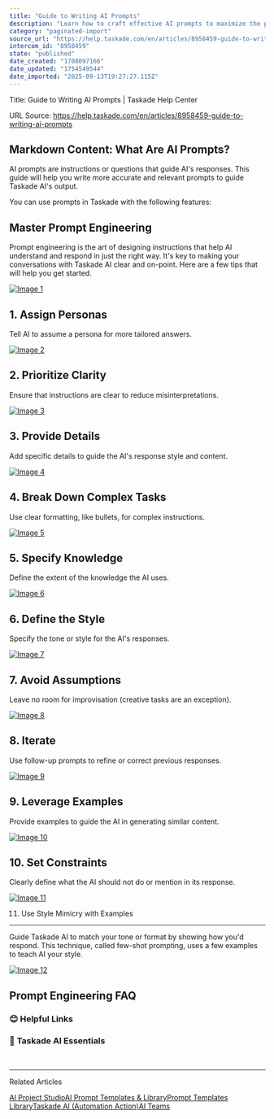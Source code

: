 ```yaml
---
title: "Guide to Writing AI Prompts"
description: "Learn how to craft effective AI prompts to maximize the performance of Taskade AI."
category: "paginated-import"
source_url: "https://help.taskade.com/en/articles/8958459-guide-to-writing-ai-prompts"
intercom_id: "8958459"
state: "published"
date_created: "1708097166"
date_updated: "1754549544"
date_imported: "2025-09-13T19:27:27.115Z"
---
```


Title: Guide to Writing AI Prompts | Taskade Help Center

URL Source: https://help.taskade.com/en/articles/8958459-guide-to-writing-ai-prompts

Markdown Content:
**What Are AI Prompts?**
------------------------

AI prompts are instructions or questions that guide AI's responses. This guide will help you write more accurate and relevant prompts to guide Taskade AI's output.

You can use prompts in Taskade with the following features:

**Master Prompt Engineering**
-----------------------------

Prompt engineering is the art of designing instructions that help AI understand and respond in just the right way. It's key to making your conversations with Taskade AI clear and on-point. Here are a few tips that will help you get started.

[![Image 1](https://downloads.intercomcdn.com/i/o/1025198608/7b30fda9e3e8b8911a8b1611/tones-personas.png?expires=1757793600&signature=fd8bdcbb9e99079b7af8bae382c4056ac10179e5bba59c96fecdf586190abd0c&req=dSAlE8h3lYdfUfMW1HO4zV0vyZ3nl0X0ksuy3%2Ft%2Fac3PLwS5xeQ3o4tFtTtB%0AlxKnrCP9kdMQHi34wsE%3D%0A)](https://downloads.intercomcdn.com/i/o/1025198608/7b30fda9e3e8b8911a8b1611/tones-personas.png?expires=1757793600&signature=fd8bdcbb9e99079b7af8bae382c4056ac10179e5bba59c96fecdf586190abd0c&req=dSAlE8h3lYdfUfMW1HO4zV0vyZ3nl0X0ksuy3%2Ft%2Fac3PLwS5xeQ3o4tFtTtB%0AlxKnrCP9kdMQHi34wsE%3D%0A)

**1. Assign Personas**
----------------------

Tell AI to assume a persona for more tailored answers.

[![Image 2](https://downloads.intercomcdn.com/i/o/1025185348/380d7b3026c721396934c1fa/ai-prompt-1.png?expires=1757793600&signature=b652db6f8ac0de7b6842bdceddcd55bf294e00f17afec01f2f3952a0882a2b88&req=dSAlE8h2mIJbUfMW1HO4zfMGyaaKHNC2CeL2TpCWXyFgORidt9hVtSikZcMw%0A9Y1q4PQmnC5PFRW8Abw%3D%0A)](https://downloads.intercomcdn.com/i/o/1025185348/380d7b3026c721396934c1fa/ai-prompt-1.png?expires=1757793600&signature=b652db6f8ac0de7b6842bdceddcd55bf294e00f17afec01f2f3952a0882a2b88&req=dSAlE8h2mIJbUfMW1HO4zfMGyaaKHNC2CeL2TpCWXyFgORidt9hVtSikZcMw%0A9Y1q4PQmnC5PFRW8Abw%3D%0A)

**2. Prioritize Clarity**
-------------------------

Ensure that instructions are clear to reduce misinterpretations.

[![Image 3](https://downloads.intercomcdn.com/i/o/1025185780/c66cd08fa1478b5a528c0779/ai-prompt-2.png?expires=1757793600&signature=1a061b41f19f49c9764b68b76b71dc1a8f5844cfcf7efa121b674b2df8891a2d&req=dSAlE8h2mIZXWfMW1HO4zZHNWraThaK6KzxFf3XDaaDXggUd8vP2oBduD32Z%0AU76CnrdjDh8Htsu5CMg%3D%0A)](https://downloads.intercomcdn.com/i/o/1025185780/c66cd08fa1478b5a528c0779/ai-prompt-2.png?expires=1757793600&signature=1a061b41f19f49c9764b68b76b71dc1a8f5844cfcf7efa121b674b2df8891a2d&req=dSAlE8h2mIZXWfMW1HO4zZHNWraThaK6KzxFf3XDaaDXggUd8vP2oBduD32Z%0AU76CnrdjDh8Htsu5CMg%3D%0A)

**3. Provide Details**
----------------------

Add specific details to guide the AI's response style and content.

[![Image 4](https://downloads.intercomcdn.com/i/o/1025185922/548719e5930142732c33bc8d/ai-prompt-3.png?expires=1757793600&signature=522f9b4b00aaf6c8ef1ceca95a9255864fbd8357a0c2a806f95af4b4cf8b44ee&req=dSAlE8h2mIhdW%2FMW1HO4zbjCJjH4iwDPzt48suSPsiTYcG2xHCPhgH6l4TWT%0AIpmm3bNDygt7q9uKOYE%3D%0A)](https://downloads.intercomcdn.com/i/o/1025185922/548719e5930142732c33bc8d/ai-prompt-3.png?expires=1757793600&signature=522f9b4b00aaf6c8ef1ceca95a9255864fbd8357a0c2a806f95af4b4cf8b44ee&req=dSAlE8h2mIhdW%2FMW1HO4zbjCJjH4iwDPzt48suSPsiTYcG2xHCPhgH6l4TWT%0AIpmm3bNDygt7q9uKOYE%3D%0A)

**4. Break Down Complex Tasks**
-------------------------------

Use clear formatting, like bullets, for complex instructions.

[![Image 5](https://downloads.intercomcdn.com/i/o/1025186056/fcb6a3f3eddb72ed87510543/ai-prompt-4.png?expires=1757793600&signature=a4466764c6827b1915c130125c27b622b14983d59da201bb64cfc1ec08525d95&req=dSAlE8h2m4FaX%2FMW1HO4zVAItU32u%2BSKDUJXq%2B6xBU%2FQRYvlItNx%2FfLOESw%2F%0AH5Cf%2FgSBIOnan8vIjps%3D%0A)](https://downloads.intercomcdn.com/i/o/1025186056/fcb6a3f3eddb72ed87510543/ai-prompt-4.png?expires=1757793600&signature=a4466764c6827b1915c130125c27b622b14983d59da201bb64cfc1ec08525d95&req=dSAlE8h2m4FaX%2FMW1HO4zVAItU32u%2BSKDUJXq%2B6xBU%2FQRYvlItNx%2FfLOESw%2F%0AH5Cf%2FgSBIOnan8vIjps%3D%0A)

**5. Specify Knowledge**
------------------------

Define the extent of the knowledge the AI uses.

[![Image 6](https://downloads.intercomcdn.com/i/o/1025186204/e3d35eb77160739eea310ad5/ai-prompt-5.png?expires=1757793600&signature=3f240cb560a9aab12d666caf1d824a8c189c0474c7ceedc6bc41955f0e1c759d&req=dSAlE8h2m4NfXfMW1HO4zconNJBCUTR7iJwc7j%2BlTWkyb7SOQbMTQTaJgb%2BZ%0AKg2%2FfW1nT39BxNx1KPY%3D%0A)](https://downloads.intercomcdn.com/i/o/1025186204/e3d35eb77160739eea310ad5/ai-prompt-5.png?expires=1757793600&signature=3f240cb560a9aab12d666caf1d824a8c189c0474c7ceedc6bc41955f0e1c759d&req=dSAlE8h2m4NfXfMW1HO4zconNJBCUTR7iJwc7j%2BlTWkyb7SOQbMTQTaJgb%2BZ%0AKg2%2FfW1nT39BxNx1KPY%3D%0A)

**6. Define the Style**
-----------------------

Specify the tone or style for the AI's responses.

[![Image 7](https://downloads.intercomcdn.com/i/o/1025186302/cad074a53804a56e7d95e4b4/ai-prompt-6.png?expires=1757793600&signature=17330c90e1e6d3b10b4eac3a0155bdfd685e02e0c5a3604161cabf088e1bbac7&req=dSAlE8h2m4JfW%2FMW1HO4zZOMaLyybAffl%2Fba02e3N9SH2NzQVLum48h8SiZq%0A1VOaDUs7VOHY1AkZiLM%3D%0A)](https://downloads.intercomcdn.com/i/o/1025186302/cad074a53804a56e7d95e4b4/ai-prompt-6.png?expires=1757793600&signature=17330c90e1e6d3b10b4eac3a0155bdfd685e02e0c5a3604161cabf088e1bbac7&req=dSAlE8h2m4JfW%2FMW1HO4zZOMaLyybAffl%2Fba02e3N9SH2NzQVLum48h8SiZq%0A1VOaDUs7VOHY1AkZiLM%3D%0A)

**7. Avoid Assumptions**
------------------------

Leave no room for improvisation (creative tasks are an exception).

[![Image 8](https://downloads.intercomcdn.com/i/o/1025186354/20e9cac65feec2f48efb0ca9/ai-prompt-7.png?expires=1757793600&signature=2c76ede969c37b590a6223d3c5fbd6573501434ac12d61cc920f7ce309cfdbd8&req=dSAlE8h2m4JaXfMW1HO4zWlE3X5wACrL%2BuZnoY1ty4dKn5qbKu7C03xvpQyq%0AudlU2dB4f%2FhLV%2BuOZ7U%3D%0A)](https://downloads.intercomcdn.com/i/o/1025186354/20e9cac65feec2f48efb0ca9/ai-prompt-7.png?expires=1757793600&signature=2c76ede969c37b590a6223d3c5fbd6573501434ac12d61cc920f7ce309cfdbd8&req=dSAlE8h2m4JaXfMW1HO4zWlE3X5wACrL%2BuZnoY1ty4dKn5qbKu7C03xvpQyq%0AudlU2dB4f%2FhLV%2BuOZ7U%3D%0A)

**8. Iterate**
--------------

Use follow-up prompts to refine or correct previous responses.

[![Image 9](https://downloads.intercomcdn.com/i/o/1025186422/0395c5d2b0abf998e9e732a6/ai-prompt-8.png?expires=1757793600&signature=ab64fcddbaa50742c9b354458ed7efebe609b3f4203216ea5fab2b333aa20398&req=dSAlE8h2m4VdW%2FMW1HO4zd7KZTd6pEzbyDixut0AjSFrBgVS4uSSsjDbT%2FF0%0A10J6UKRqeKvcs3X4mmA%3D%0A)](https://downloads.intercomcdn.com/i/o/1025186422/0395c5d2b0abf998e9e732a6/ai-prompt-8.png?expires=1757793600&signature=ab64fcddbaa50742c9b354458ed7efebe609b3f4203216ea5fab2b333aa20398&req=dSAlE8h2m4VdW%2FMW1HO4zd7KZTd6pEzbyDixut0AjSFrBgVS4uSSsjDbT%2FF0%0A10J6UKRqeKvcs3X4mmA%3D%0A)

**9. Leverage Examples**
------------------------

Provide examples to guide the AI in generating similar content.

[![Image 10](https://downloads.intercomcdn.com/i/o/1025186530/69c9cdd60ed3ba0087fd00f7/ai-prompt-9.png?expires=1757793600&signature=53dad083755703a4681213b37b33025713c52a8b36ac3489ae729dfe16c41def&req=dSAlE8h2m4RcWfMW1HO4zeOz73QtnrnvY7j4FoGk6nOTfsi9ELqUmPyyAeW%2F%0AhNtWQyou9rlGDXTd91A%3D%0A)](https://downloads.intercomcdn.com/i/o/1025186530/69c9cdd60ed3ba0087fd00f7/ai-prompt-9.png?expires=1757793600&signature=53dad083755703a4681213b37b33025713c52a8b36ac3489ae729dfe16c41def&req=dSAlE8h2m4RcWfMW1HO4zeOz73QtnrnvY7j4FoGk6nOTfsi9ELqUmPyyAeW%2F%0AhNtWQyou9rlGDXTd91A%3D%0A)

**10. Set Constraints**
-----------------------

Clearly define what the AI should not do or mention in its response.

[![Image 11](https://downloads.intercomcdn.com/i/o/1025186621/1e2202e91a6a863a27319c7f/ai-prompt-10.png?expires=1757793600&signature=8f9e3be360b0529a6146b79fd95c5ff9f2c6364871dd0c79c6246aa1e06e69c2&req=dSAlE8h2m4ddWPMW1HO4zURd6zPui2mwByqKHBioBf6xhULlZlwXPYZ6i6jL%0Aisy6app9u5OdfvMppWk%3D%0A)](https://downloads.intercomcdn.com/i/o/1025186621/1e2202e91a6a863a27319c7f/ai-prompt-10.png?expires=1757793600&signature=8f9e3be360b0529a6146b79fd95c5ff9f2c6364871dd0c79c6246aa1e06e69c2&req=dSAlE8h2m4ddWPMW1HO4zURd6zPui2mwByqKHBioBf6xhULlZlwXPYZ6i6jL%0Aisy6app9u5OdfvMppWk%3D%0A)

11. Use Style Mimicry with Examples
-----------------------------------

Guide Taskade AI to match your tone or format by showing how you'd respond. This technique, called few-shot prompting, uses a few examples to teach AI your style.

[![Image 12](https://downloads.intercomcdn.com/i/o/plyqw4hf/1597291010/716c1bb0e8f512d0314a209e1c43/style-mimicry.jpg?expires=1757793600&signature=666e66c1bd3401331cf8cb36cb2b239d5991012e058019817d7d7fb6e70c5d2a&req=dSUuEct3nIFeWfMW1HO4zcTUX40lxhhGaClc8zvmREny9tnm1%2FczNaQgjxuA%0AoChsfwXWU7M6wmEEqjA%3D%0A)](https://downloads.intercomcdn.com/i/o/plyqw4hf/1597291010/716c1bb0e8f512d0314a209e1c43/style-mimicry.jpg?expires=1757793600&signature=666e66c1bd3401331cf8cb36cb2b239d5991012e058019817d7d7fb6e70c5d2a&req=dSUuEct3nIFeWfMW1HO4zcTUX40lxhhGaClc8zvmREny9tnm1%2FczNaQgjxuA%0AoChsfwXWU7M6wmEEqjA%3D%0A)

**Prompt Engineering FAQ**
--------------------------

### **😊 Helpful Links**

### 🤖 **Taskade AI Essentials**

​

* * *

Related Articles

[AI Project Studio](https://help.taskade.com/en/articles/8958450-ai-project-studio)[AI Prompt Templates & Library](https://help.taskade.com/en/articles/8958452-ai-prompt-templates-library)[Prompt Templates Library](https://help.taskade.com/en/articles/8958460-prompt-templates-library)[Taskade AI (Automation Action)](https://help.taskade.com/en/articles/8958472-taskade-ai-automation-action)[AI Teams](https://help.taskade.com/en/articles/9586050-ai-teams)
